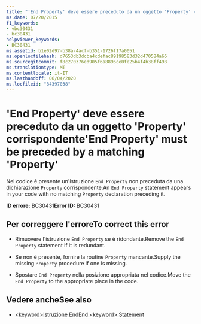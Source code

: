 ```yaml
---
title: "'End Property' deve essere preceduto da un oggetto 'Property' corrispondente"
ms.date: 07/20/2015
f1_keywords:
- vbc30431
- bc30431
helpviewer_keywords:
- BC30431
ms.assetid: b1e02d97-b38a-4acf-b351-1726f17a0051
ms.openlocfilehash: d7653db3dcba4cdefac89198583d32d470584a66
ms.sourcegitcommit: f8c270376ed905f6a8896ce0fe25b4f4b38ff498
ms.translationtype: MT
ms.contentlocale: it-IT
ms.lasthandoff: 06/04/2020
ms.locfileid: "84397038"
---
```

# <a name="end-property-must-be-preceded-by-a-matching-property"></a><span data-ttu-id="86830-102">'End Property' deve essere preceduto da un oggetto 'Property' corrispondente</span><span class="sxs-lookup"><span data-stu-id="86830-102">'End Property' must be preceded by a matching 'Property'</span></span>
<span data-ttu-id="86830-103">Nel codice è presente un'istruzione `End Property` non preceduta da una dichiarazione `Property` corrispondente.</span><span class="sxs-lookup"><span data-stu-id="86830-103">An `End Property` statement appears in your code with no matching `Property` declaration preceding it.</span></span>  
  
 <span data-ttu-id="86830-104">**ID errore:** BC30431</span><span class="sxs-lookup"><span data-stu-id="86830-104">**Error ID:** BC30431</span></span>  
  
## <a name="to-correct-this-error"></a><span data-ttu-id="86830-105">Per correggere l'errore</span><span class="sxs-lookup"><span data-stu-id="86830-105">To correct this error</span></span>  
  
- <span data-ttu-id="86830-106">Rimuovere l'istruzione `End Property` se è ridondante.</span><span class="sxs-lookup"><span data-stu-id="86830-106">Remove the `End Property` statement if it is redundant.</span></span>  
  
- <span data-ttu-id="86830-107">Se non è presente, fornire la routine `Property` mancante.</span><span class="sxs-lookup"><span data-stu-id="86830-107">Supply the missing `Property` procedure if one is missing.</span></span>  
  
- <span data-ttu-id="86830-108">Spostare `End Property` nella posizione appropriata nel codice.</span><span class="sxs-lookup"><span data-stu-id="86830-108">Move the `End Property` to the appropriate place in the code.</span></span>  
  
## <a name="see-also"></a><span data-ttu-id="86830-109">Vedere anche</span><span class="sxs-lookup"><span data-stu-id="86830-109">See also</span></span>

- [<span data-ttu-id="86830-110">\<keyword>Istruzione End</span><span class="sxs-lookup"><span data-stu-id="86830-110">End \<keyword> Statement</span></span>](../language-reference/statements/end-keyword-statement.md)
